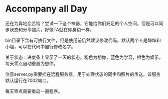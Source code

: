 # Accompany all Day
还在为异地恋苦恼？尝试一下这个神器，它能给你们充足的个人空间，但是可以同步状态和分享照片，好像TA就在你身边一样。

bin目录下含有可执行文件，但是使用前仍然建议修改代码。默认两个人是坤坤和小埋，可以在代码中自行修改名字。

关于状态：进度条上显示了一天的状态。粉色为想你，蓝色为学习，橙色为娱乐。每天零点自动重置为想你。

注意server.py需要挂在远程服务器，用于处理状态的同步和照片的传送。该服务默认运行在7002端口。

每天零点需要重启一遍程序。